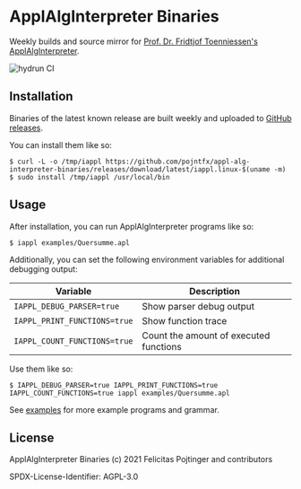 # ApplAlgInterpreter Binaries

Weekly builds and source mirror for [Prof. Dr. Fridtjof Toenniessen's ApplAlgInterpreter](https://www.hdm-stuttgart.de/kontakt/suche_ergebnis_liste?Id=165).

![hydrun CI](https://github.com/pojntfx/appl-alg-interpreter-binaries/workflows/hydrun%20CI/badge.svg)

## Installation

Binaries of the latest known release are built weekly and uploaded to [GitHub releases](https://github.com/pojntfx/appl-alg-interpreter-binaries/releases).

You can install them like so:

```shell
$ curl -L -o /tmp/iappl https://github.com/pojntfx/appl-alg-interpreter-binaries/releases/download/latest/iappl.linux-$(uname -m)
$ sudo install /tmp/iappl /usr/local/bin
```

## Usage

After installation, you can run ApplAlgInterpreter programs like so:

```shell
$ iappl examples/Quersumme.apl
```

Additionally, you can set the following environment variables for additional debugging output:

| Variable                     | Description                            |
| ---------------------------- | -------------------------------------- |
| `IAPPL_DEBUG_PARSER=true`    | Show parser debug output               |
| `IAPPL_PRINT_FUNCTIONS=true` | Show function trace                    |
| `IAPPL_COUNT_FUNCTIONS=true` | Count the amount of executed functions |

Use them like so:

```shell
$ IAPPL_DEBUG_PARSER=true IAPPL_PRINT_FUNCTIONS=true IAPPL_COUNT_FUNCTIONS=true iappl examples/Quersumme.apl
```

See [examples](https://github.com/pojntfx/appl-alg-interpreter-binaries/blob/main/examples) for more example programs and grammar.

## License

ApplAlgInterpreter Binaries (c) 2021 Felicitas Pojtinger and contributors

SPDX-License-Identifier: AGPL-3.0
